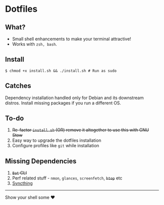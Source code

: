 # Dotfiles

## What?
* Small shell enhancements to make your terminal attractive!
* Works with ```zsh, bash```.

## Install
```
$ chmod +x install.sh && ./install.sh # Run as sudo
```

## Catches
Dependency installation handled only for Debian and its downstream distros. Install missing packages if you run a different OS.

## To-do

1. ~~Re-factor `install.sh` (OR) remove it altogether to use this with GNU Stow~~
2. Easy way to upgrade the dotfiles installation
3. Configure profiles like `git` while installation

## Missing Dependencies

1. ~~`Bat` CLI~~
2. Perf related stuff - `nmon`, `glances`, `screenfetch`, ~~`htop`~~ etc
3. [Syncthing](https://syncthing.net/)

----

Show your shell some :heart:

